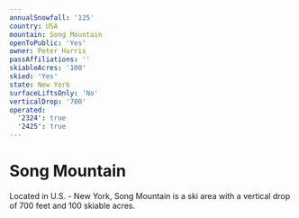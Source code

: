 ```yaml
---
annualSnowfall: '125'
country: USA
mountain: Song Mountain
openToPublic: 'Yes'
owner: Peter Harris
passAffiliations: ''
skiableAcres: '100'
skied: 'Yes'
state: New York
surfaceLiftsOnly: 'No'
verticalDrop: '700'
operated:
  '2324': true
  '2425': true
---
```



# Song Mountain

Located in U.S. - New York, Song Mountain is a ski area with a vertical drop of 700 feet and 100 skiable acres.
